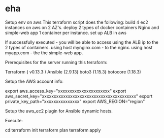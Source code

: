 # eha
Setup env on aws 
This terraform script does the following:
  build 4 ec2 instances on aws on 2 AZ's.
  deploy 2 types of docker containers Nginx and simple-web app 1 container per instance. 
  set up ALB in aws
  
If successfully executed - you will be able to access using the ALB ip to the 2 types of containers.
  using host mynginx.com - to the nginx.
  using host myapp.com - the the simple-web app.
  
Prerequisites for the server running this terraform:

  Terraform ( v0.13.3 ) 
  Ansible  (2.9.13) 
  boto3 (1.15.3)
  botocore (1.18.3)
  
Setup the AWS account info:

  export aws_access_key="xxxxxxxxxxxxxxxxxxxxxx"
  export aws_secret_key="xxxxxxxxxxxxxxxxxxxxxxxxxxxxxxxxxxxxxxxx"
  export private_key_path="xxxxxxxxxxxxxxx"
  export AWS_REGION="region"

Setup the aws_ec2 plugin for Ansible dynamic hosts.

Execute:

  cd <path to the tf script>
  terraform init
  terraform plan
  terraform apply




